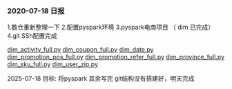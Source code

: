 ### 2020-07-18 日报

1.数仓重新整理一下
2.配置pyspark环境
3.pyspark电商项目 （ dim 已完成）
4.git SSh配置完成

[dim_activity_full.py](../dim_activity_full.py)
[dim_coupon_full.py](../dim_coupon_full.py)
[dim_date.py](../dim_date.py)
[dim_promotion_pos_full.py](../dim_promotion_pos_full.py)
[dim_promotion_refer_full.py](../dim_promotion_refer_full.py)
[dim_province_full.py](../dim_province_full.py)
[dim_sku_full.py](../dim_sku_full.py)
[dim_user_zip.py](../dim_user_zip.py)



2025-07-18 目标:
将pyspark 其余写完
git结构没有搭建好，明天完成




